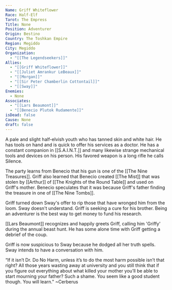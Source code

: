 ```yaml
---
Name: Griff Whiteflower
Race: Half-Elf
Tarot: The Empress
Title: None
Position: Adventurer
Origin: Bestino
Country: The Toshkan Empire
Region: Megiddo
City: Megiddo
Organization:
  - "[[The Legendseekers]]"
Allies:
  - "[[Griff Whiteflower]]"
  - "[[Juliet Amrankur LeBeaux]]"
  - "[[Morgan]]"
  - "[[Sir Peter Chamberlin Cottontail]]"
  - "[[Sway]]"
Enemies:
  - None
Associates:
  - "[[Lars Beaumont]]"
  - "[[Benecio Plutok Rudamente]]"
isDead: false
Cause: None
draft: false
---
```

A pale and slight half-elvish youth who has tanned skin and white hair. He has tools on hand and is quick to offer his services as a doctor. He has a constant companion in [[S.A.I.N.T.]] and many likewise strange mechanical tools and devices on his person. His favored weapon is a long rifle he calls Silence.

The party learns from Benecio that his gun is one of the [[The Nine Treasures]]. Griff also learned that Benecio created [[The Mist]] that was stolen by [[Arthur]] of [[The Knights of the Round Table]] and used on Griff's mother. Benecio speculates that it was because Griff's father finding the treasure in one of [[The Nine Tombs]]. 

Griff turned down Sway's offer to rip those that have wronged him from the loom. Sway doesn't understand. Griff is seeking a cure for his brother. Being an adventurer is the best way to get money to fund his research.

[[Lars Beaumont]] recognizes and happily greets Griff, calling him 'Griffy' during the annual beast hunt. He has some alone time with Griff getting a debrief of the coup. 

Griff is now suspicious to Sway because he dodged all her truth spells. Sway intends to have a conversation with him.

“If it isn’t Dr. Do No Harm, unless it’s to do the most harm possible isn’t that right? All those years wasting away at university and you still think that if you figure out everything about what killed your mother you’ll be able to start mourning your father? Such a shame. You seem like a good student though. You will learn." ~Cerberus


